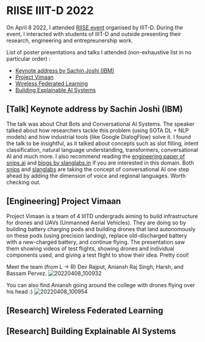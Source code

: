 # RIISE IIIT-D 2022

On April 8 2022, I attended [RIISE event](https://iiitd.ac.in/riise2022/) organised by IIIT-D. During the event, I interacted with students of IIIT-D and outside presenting their research, engineering and entrepreunership work.

List of poster presentations and talks I attended (non-exhaustive list in no particular order) :
- [Keynote address by Sachin Joshi (IBM)](#ibm-keynote)
- [Project Vimaan](#project-vimaan)
- [Wireless Federated Learning](#federated-learning-metalhead)
- [Building Explainable AI Systems](#explainable-ai-devansh)

## [Talk] Keynote address by Sachin Joshi (IBM) <a name="ibm-keynote"></a>

The talk was about Chat Bots and Conversational AI Systems. The speaker talked about how researchers tackle this problem (using SOTA DL + NLP models) and how industrial tools (like Google DialogFlow) solve it. I found the talk to be insightful, as it talked about concepts such as slot filling, intent classification, natural language understanding, transformers, conversational AI and much more. I also recommend reading the [engineering paper of snips.ai](https://arxiv.org/abs/1805.10190) and [blogs by slanglabs.in](https://www.slanglabs.in/blog) if you are interested in this domain. Both [snips](https://snips.ai) and [slanglabs](https://www.slanglabs.in) are taking the concept of conversational AI one step ahead by adding the dimension of voice and regional languages. Worth checking out.

## [Engineering] Project Vimaan <a name="project-vimaan"></a>

Project Vimaan is a team of 4 IIITD undergrads aiming to build infrastructure for drones and UAVs (Unmanned Aerial Vehicles). They are doing so by building battery charging pods and building drones that land autonomously on these pods (using precision landing), replace old-discharged battery with a new-charged battery, and continue flying. 
The presentation saw them showing videos of test flights, showing drones and individual components used, and giving a test flight to show their idea. Pretty cool! 

Meet the team (from L -> R) Dev Rajput, Aniansh Raj Singh, Harsh, and Bassam Pervez. 
![20220408_100932](https://user-images.githubusercontent.com/55680959/170121611-eb012390-a5e9-4a69-9a32-6ad9f9d1cef4.jpg)


You can also find Aniansh going around the college with drones flying over his head :)
![20220408_100954](https://user-images.githubusercontent.com/55680959/170121629-0ce890ac-1168-4c22-b5ec-9053af35a0cf.jpg)

## [Research] Wireless Federated Learning <a name="federated-learning-metalhead"></a>

## [Research] Building Explainable AI Systems <a name="explainable-ai-devansh"></a>

